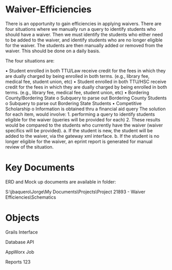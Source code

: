 Waiver-Efficiencies
===================

There is an opportunity to gain efficiencies in applying waivers. There are
four situations where we manually run a query to identify students who should
have a waiver. Then we must identify the students who either need to be added
to the waiver, and identify students who are no longer eligible for the waiver.
The students are then manually added or removed from the waiver. This should be
done on a daily basis.

The four situations are:

• Student enrolled in both
TTU/Law receive credit for the fees in which they are dually charged by being
enrolled in both terms. (e.g., library fee, medical fee, student union, etc)
• Student enrolled in both TTU/HSC receive credit for the fees in which they are
dually charged by being enrolled in both terms. (e.g., library fee, medical
fee, student union, etc)
• Bordering County/Bordering State o Subquery to parse
out Bordering County Students o Subquery to parse out Bordering State Students
• Competitive Scholarship o Information is obtained thru a financial aid query
The solution for each item, would involve: 1. performing a query to identify
students eligible for the waiver (queries will be provided for each) 2. These
results would be compared to the students who currently have the waiver (waiver
specifics will be provided). a. If the student is new, the student will be
added to the waiver, via the gateway xml interface. b. If the student is no
longer eligible for the waiver, an eprint report is generated for manual review
of the situation.

Key Documents
===================
ERD and Mock up documents are available in folder:

S:\jbaquero\Jorge\My Documents\Projects\Project 21893 - Waiver Efficiencies\Schematics

Objects
===================
Grails Interface

Database API

AppWorx Job

Reports  123


